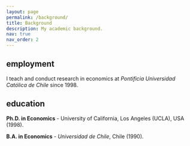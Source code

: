 ```yaml
---
layout: page
permalink: /background/
title: Background
description: My academic background.
nav: true
nav_order: 2
---
```


## employment

I teach and conduct research in economics at _Pontificia Universidad Católica de Chile_ since 1998.

## education

**Ph.D. in Economics** - University of California, Los Angeles (UCLA), USA (1998).


**B.A. in Economics** - _Universidad de Chile_, Chile (1990).

